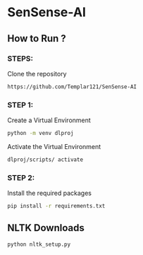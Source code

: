 # SenSense-AI

## How to Run ?

### STEPS: 
Clone the repository

```bash
https://github.com/Templar121/SenSense-AI
```

### STEP 1:

Create a Virtual Environment

```bash
python -m venv dlproj
```

Activate the Virtual Environment

```bash
dlproj/scripts/ activate
```

### STEP 2:

Install the required packages

```bash
pip install -r requirements.txt
```

## NLTK Downloads


```bash
python nltk_setup.py 
```